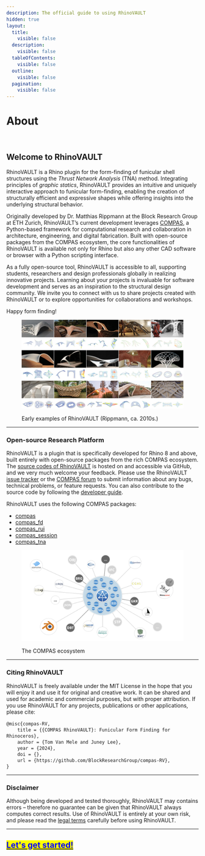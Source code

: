 ```yaml
---
description: The official guide to using RhinoVAULT
hidden: true
layout:
  title:
    visible: false
  description:
    visible: false
  tableOfContents:
    visible: false
  outline:
    visible: false
  pagination:
    visible: false
---
```


# About

<figure><img src=".gitbook/assets/RV_splash.jpg" alt=""><figcaption></figcaption></figure>

## Welcome to RhinoVAULT

RhinoVAULT is a Rhino plugin for the form-finding of funicular shell structures using the _Thrust Network Analysis_ (TNA) method. Integrating principles of _graphic statics_, RhinoVAULT provides an intuitive and uniquely interactive approach to funicular form-finding, enabling the creation of structurally efficient and expressive shapes while offering insights into the underlying structural behavior.

Originally developed by Dr. Matthias Rippmann at the Block Research Group at ETH Zurich, RhinoVAULT’s current development leverages [COMPAS](https://compas-dev.github.io/), a Python-based framework for computational research and collaboration in architecture, engineering, and digital fabrication. Built with open-source packages from the COMPAS ecosystem, the core functionalities of RhinoVAULT is available not only for Rhino but also any other CAD software or browser with a Python scripting interface.

As a fully open-source tool, RhinoVAULT is accessible to all, supporting students, researchers and design professionals globally in realizing innovative projects. Learning about your projects is invaluable for software development and serves as an inspiration to the structural design community. We invite you to connect with us to share projects created with RhinoVAULT or to explore opportunities for collaborations and workshops.

Happy form finding!

<figure><img src=".gitbook/assets/RV_early-application-examples.jpg" alt=""><figcaption><p>Early examples of RhinoVAULT (Rippmann, ca. 2010s.)</p></figcaption></figure>

***

### Open-source Research Platform <a href="#research-platform" id="research-platform"></a>

RhinoVAULT is a plugin that is specifically developed for Rhino 8 and above, built entirely with open-source packages from the rich COMPAS ecosystem. The [source codes of RhinoVAULT](https://github.com/BlockResearchGroup/compas-RV) is hosted on and accessible via GitHub, and we very much welcome your feedback. Please use the RhinoVAULT [issue tracker](https://github.com/BlockResearchGroup/compas-RV/issues) or the [COMPAS forum](https://forum.compas-framework.org/c/rhinovault/47) to submit information about any bugs, technical problems, or feature requests. You can also contribute to the source code by following the [developer guide](https://github.com/BlockResearchGroup/compas-RV/wiki/Developer-Guide).

RhinoVAULT uses the following COMPAS packages:

* [compas](https://github.com/compas-dev/compas)
* [compas\_fd](https://github.com/blockresearchgroup/compas\_fd)
* [compas\_rui](https://github.com/blockresearchgroup/compas\_rui)
* [compas\_session](https://github.com/blockresearchgroup/compas\_session)
* [compas\_tna](https://github.com/blockresearchgroup/compas\_dr)

<figure><img src=".gitbook/assets/compas_cluster-diagram.png" alt=""><figcaption><p>The COMPAS ecosystem</p></figcaption></figure>

***

### Citing RhinoVAULT

RhinoVAULT is freely available under the MIT License in the hope that you will enjoy it and use it for original and creative work. It can be shared and used for academic and commercial purposes, but with proper attribution. If you use RhinoVAULT for any projects, publications or other applications, please cite:

```
@misc{compas-RV,
    title = {{COMPAS RhinoVAULT}: Funicular Form Finding for Rhinoceros},
    author = {Tom Van Mele and Juney Lee},
    year = {2024},
    doi = {},
    url = {https://github.com/BlockResearchGroup/compas-RV},
}
```

***

### Disclaimer

Although being developed and tested thoroughly, RhinoVAULT may contains errors – therefore no guarantee can be given that RhinoVAULT always computes correct results. Use of RhinoVAULT is entirely at your own risk, and please read the [legal terms](additional/legal.md) carefully before using RhinoVAULT.

***

## [<mark style="color:blue;">Let's get started!</mark>](introduction/getting-started.md)&#x20;

